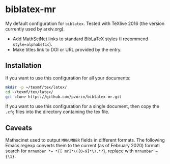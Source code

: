 biblatex-mr
===========

My default configuration for `biblatex`.
Tested with TeXlive 2016 (the version currently used by arxiv.org).

* Add MathSciNet links to standard BibLaTeX styles (I recommend `style=alphabetic`).
* Make titles link to DOI or URL provided by the entry.

Installation
------------
If you want to use this configuration for all your documents:
```bash
mkdir -p ~/texmf/tex/latex/
cd ~/texmf/tex/latex/
git clone https://github.com/pzorin/biblatex-mr.git
```

If you want to use this configuration for a single document, then copy the `.cfg` files into the directory containing the tex file.

Caveats
-------
Mathscinet used to output `MRNUMBER` fields in different formats.
The following Emacs regexp converts them to the current (as of February 2020) format: search for `mrnumber *= *{[ mr]*\([0-9]*\).*?}`, replace with `mrnumber = {\1}`.
